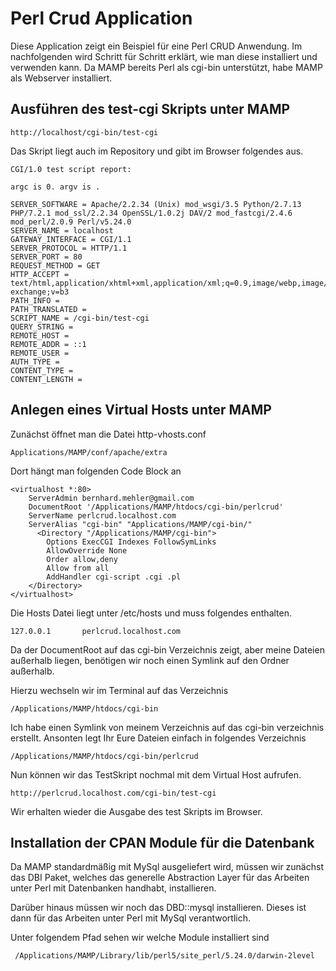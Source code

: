 # Perl Crud Application

Diese Application zeigt ein Beispiel für eine Perl CRUD Anwendung. Im nachfolgenden wird Schritt für Schritt erklärt, wie man diese installiert und verwenden kann. Da MAMP bereits Perl als cgi-bin unterstützt, habe MAMP als Webserver installiert.

## Ausführen des test-cgi Skripts unter MAMP

```
http://localhost/cgi-bin/test-cgi
```

Das Skript liegt auch im Repository und gibt im Browser folgendes aus.

```
CGI/1.0 test script report:

argc is 0. argv is .

SERVER_SOFTWARE = Apache/2.2.34 (Unix) mod_wsgi/3.5 Python/2.7.13 PHP/7.2.1 mod_ssl/2.2.34 OpenSSL/1.0.2j DAV/2 mod_fastcgi/2.4.6 mod_perl/2.0.9 Perl/v5.24.0
SERVER_NAME = localhost
GATEWAY_INTERFACE = CGI/1.1
SERVER_PROTOCOL = HTTP/1.1
SERVER_PORT = 80
REQUEST_METHOD = GET
HTTP_ACCEPT = text/html,application/xhtml+xml,application/xml;q=0.9,image/webp,image/apng,*/*;q=0.8,application/signed-exchange;v=b3
PATH_INFO = 
PATH_TRANSLATED = 
SCRIPT_NAME = /cgi-bin/test-cgi
QUERY_STRING = 
REMOTE_HOST =
REMOTE_ADDR = ::1
REMOTE_USER =
AUTH_TYPE =
CONTENT_TYPE =
CONTENT_LENGTH =
```

## Anlegen eines Virtual Hosts unter MAMP

Zunächst öffnet man die Datei http-vhosts.conf

```
Applications/MAMP/conf/apache/extra
```

Dort hängt man folgenden Code Block an

```
<virtualhost *:80>
    ServerAdmin bernhard.mehler@gmail.com
    DocumentRoot '/Applications/MAMP/htdocs/cgi-bin/perlcrud'
    ServerName perlcrud.localhost.com
    ServerAlias "cgi-bin" "Applications/MAMP/cgi-bin/"
      <Directory "/Applications/MAMP/cgi-bin">
	    Options ExecCGI Indexes FollowSymLinks        
	    AllowOverride None
        Order allow,deny
        Allow from all
        AddHandler cgi-script .cgi .pl
    </Directory>
</virtualhost>
```

Die Hosts Datei liegt unter /etc/hosts und muss folgendes enthalten.

```
127.0.0.1       perlcrud.localhost.com
```

Da der DocumentRoot auf das cgi-bin Verzeichnis zeigt, aber meine Dateien außerhalb liegen, benötigen wir noch einen Symlink auf den Ordner außerhalb.

Hierzu wechseln wir im Terminal auf das Verzeichnis 
```
/Applications/MAMP/htdocs/cgi-bin
```

Ich habe einen Symlink von meinem Verzeichnis auf das cgi-bin verzeichnis erstellt. Ansonten legt Ihr Eure Dateien einfach in folgendes Verzeichnis

```
/Applications/MAMP/htdocs/cgi-bin/perlcrud
```

Nun können wir das TestSkript nochmal mit dem Virtual Host aufrufen.

```
http://perlcrud.localhost.com/cgi-bin/test-cgi
```

Wir erhalten wieder die Ausgabe des test Skripts im Browser.

## Installation der CPAN Module für die Datenbank

Da MAMP standardmäßig mit MySql ausgeliefert wird, müssen wir zunächst das DBI Paket, welches das generelle Abstraction Layer für das Arbeiten unter Perl mit Datenbanken handhabt, installieren.

Darüber hinaus müssen wir noch das DBD::mysql installieren. Dieses ist dann für das Arbeiten unter Perl mit MySql verantwortlich.

Unter folgendem Pfad sehen wir welche Module installiert sind

```
 /Applications/MAMP/Library/lib/perl5/site_perl/5.24.0/darwin-2level
```